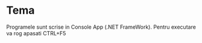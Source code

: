 # Tema
Programele sunt scrise in Console App (.NET FrameWork). Pentru executare va rog apasati CTRL+F5
